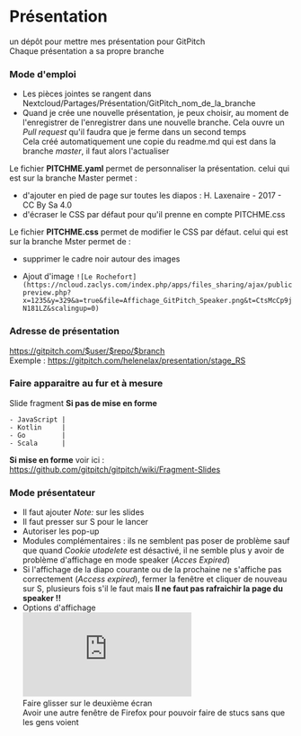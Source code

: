 # Présentation
un dépôt pour mettre mes présentation pour GitPitch  
Chaque présentation a sa propre branche  

### Mode d'emploi
* Les pièces jointes se rangent dans Nextcloud/Partages/Présentation/GitPitch_nom_de_la_branche  
* Quand je crée une nouvelle présentation, je peux choisir, au moment de l'enregistrer de l'enregistrer dans une nouvelle branche. Cela ouvre un *Pull request* qu'il faudra que je ferme dans un second temps  
Cela créé automatiquement une copie du readme.md qui est dans la branche *master*, il faut alors l'actualiser  

Le fichier **PITCHME.yaml** permet de personnaliser la présentation. celui qui est sur la branche Master permet :
* d'ajouter en pied de page sur toutes les diapos : H. Laxenaire - 2017 - CC By Sa 4.0
* d'écraser le CSS par défaut pour qu'il prenne en compte PITCHME.css

Le fichier **PITCHME.css** permet de modifier le CSS par défaut. celui qui est sur la branche Mster permet de :
* supprimer le cadre noir autour des images

* Ajout d'image
```![Le Rochefort](https://ncloud.zaclys.com/index.php/apps/files_sharing/ajax/publicpreview.php?x=1235&y=329&a=true&file=Affichage_GitPitch_Speaker.png&t=CtsMcCp9jN181LZ&scalingup=0)```

### Adresse de présentation
https://gitpitch.com/$user/$repo/$branch   
Exemple : https://gitpitch.com/helenelax/presentation/stage_RS

### Faire apparaitre au fur et à mesure
Slide fragment
**Si pas de mise en forme**  
```- Java
- JavaScript |
- Kotlin     |
- Go         |
- Scala      |
```  
**Si mise en forme**
voir ici : https://github.com/gitpitch/gitpitch/wiki/Fragment-Slides

### Mode présentateur
* Il faut ajouter *Note:* sur les slides
* Il faut presser sur S pour le lancer
* Autoriser les pop-up
* Modules complémentaires : ils ne semblent pas poser de problème sauf que quand *Cookie utodelete* est désactivé, il ne semble plus y avoir de problème d'affichage en mode speaker (*Acces Expired*)
* Si l'affichage de la diapo courante ou de la prochaine ne s'affiche pas correctement (*Access expired*), fermer la fenêtre et cliquer de nouveau sur S, plusieurs fois s'il le faut mais **Il ne faut pas rafraichir la page du speaker !!**
* Options d'affichage   
![Options d'affichage](https://ncloud.zaclys.com/index.php/apps/files_sharing/ajax/publicpreview.php?x=1235&y=329&a=true&file=Affichage_GitPitch_Speaker.png&t=CtsMcCp9jN181LZ&scalingup=0)  
Faire glisser sur le deuxième écran  
Avoir une autre fenêtre de Firefox pour pouvoir faire de stucs sans que les gens voient


